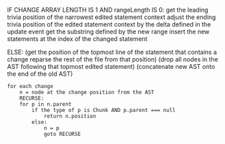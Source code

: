 
IF CHANGE ARRAY LENGTH IS 1 AND rangeLength IS 0:
    get the leading trivia position of the narrowest edited statement context
    adjust the ending trivia position of the edited statement context by the delta defined in the update event
    get the substring defined by the new range
    insert the new statements at the index of the changed statement

ELSE:
    (get the position of the topmost line of the statement that contains a change
        reparse the rest of the file from that position)
    (drop all nodes in the AST following that topmost edited statement)
    (concatenate new AST onto the end of the old AST)

    for each change
        n = node at the change position from the AST
        RECURSE:
        for p in n.parent
            if the type of p is Chunk AND p.parent === null
                return n.position
            else:
                n = p
                goto RECURSE
